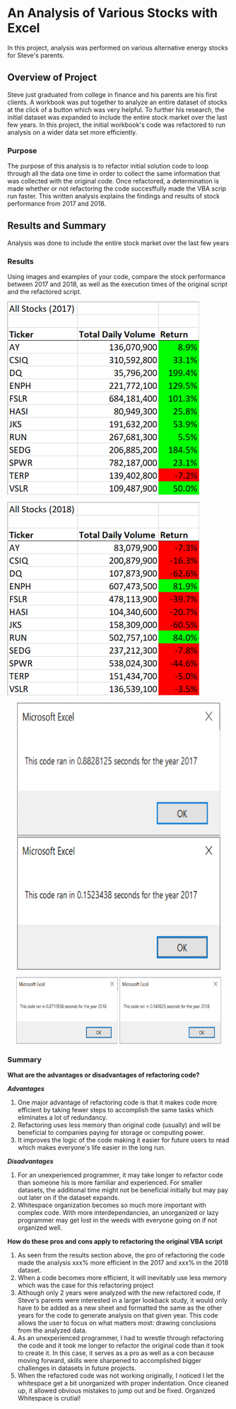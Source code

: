 # An Analysis of Various Stocks with Excel
In this project, analysis was performed on various alternative energy stocks for Steve's parents.

## Overview of Project
Steve just graduated from college in finance and his parents are his first clients. A workbook was put together to analyze an entire dataset of stocks at the click of a button which was very helpful. To further his research, the initial dataset was expanded to include the entire stock market over the last few years. In this project, the initial workbook's code was refactored to run analysis on a wider data set more efficiently.

### Purpose
The purpose of this analysis is to refactor initial solution code to loop through all the data one time in order to collect the same information that was collected with the original code. Once refactored, a determination is made whether or not refactoring the code succesffully made the VBA scrip run faster. This written analysis explains the findings and results of stock performance from 2017 and 2018.

## Results and Summary
Analysis was done to include the entire stock market over the last few years

### Results
Using images and examples of your code, compare the stock performance between 2017 and 2018, as well as the execution times of the original script and the refactored script.

![All_Stocks_Performance_2017](https://github.com/smyoung88/stock-analysis/blob/main/Resources/All_Stocks_Performance_2017.png)

![All_Stocks_Performance_2018](https://github.com/smyoung88/stock-analysis/blob/main/Resources/All_Stocks_Performance_2018.png)

<p align="center">
  <img width="460" height="300" src="https://github.com/smyoung88/stock-analysis/blob/main/Resources/VBA_Challenge_2017_Original.png">
  <img width="460" height="300" src="https://github.com/smyoung88/stock-analysis/blob/main/Resources/VBA_Challenge_2017.png">
</p>

<p align="center">
  <img width="230" height="150" src="https://github.com/smyoung88/stock-analysis/blob/main/Resources/VBA_Challenge_2018_Original.png">
  <img width="230" height="150" src="https://github.com/smyoung88/stock-analysis/blob/main/Resources/VBA_Challenge_2018.png">
</p>

### Summary

**What are the advantages or disadvantages of refactoring code?**

**_Advantages_**
1. One major advantage of refactoring code is that it makes code more efficient by taking fewer steps to accomplish the same tasks which eliminates a lot of redundancy.
2. Refactoring uses less memory than original code (usually) and will be beneficial to companies paying for storage or computing power.
3. It improves the logic of the code making it easier for future users to read which makes everyone's life easier in the long run.

**_Disadvantages_**
1. For an unexperienced programmer, it may take longer to refactor code than someone his is more familiar and experienced. For smaller datasets, the additional time might not be beneficial initially but may pay out later on if the dataset expands.
2. Whitespace organization becomes so much more important with complex code. With more interdependancies, an unorganized or lazy programmer may get lost in the weeds with everyone going on if not organized well.

**How do these pros and cons apply to refactoring the original VBA script**
1. As seen from the results section above, the pro of refactoring the code made the analysis xxx% more efficient in the 2017 and xxx% in the 2018 dataset.
2. When a code becomes more efficient, it will inevitably use less memory which was the case for this refactoring project
3. Although only 2 years were analyzed with the new refactored code, if Steve's parents were interested in a larger lookback study, it would only have to be added as a new sheet and formatted the same as the other years for the code to generate analysis on that given year. This code allows the user to focus on what matters most: drawing conclusions from the analyzed data.
4. As an unexperienced programmer, I had to wrestle through refactoring the code and it took me longer to refactor the original code than it took to create it. In this case, it serves as a pro as well as a con because moving forward, skills were sharpened to accomplished bigger challenges in datasets in future projects.
5. When the refactored code was not working originally, I noticed I let the whitespace get a bit unorganized with proper indentation. Once cleaned up, it allowed obvious mistakes to jump out and be fixed. Organized Whitespace is crutial! 

